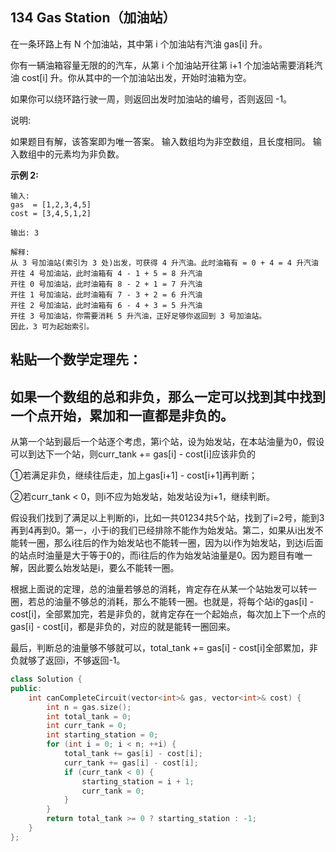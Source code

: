 ## 134 Gas Station（加油站）

在一条环路上有 N 个加油站，其中第 i 个加油站有汽油 gas[i] 升。

你有一辆油箱容量无限的的汽车，从第 i 个加油站开往第 i+1 个加油站需要消耗汽油 cost[i] 升。你从其中的一个加油站出发，开始时油箱为空。

如果你可以绕环路行驶一周，则返回出发时加油站的编号，否则返回 -1。

说明: 

如果题目有解，该答案即为唯一答案。
输入数组均为非空数组，且长度相同。
输入数组中的元素均为非负数。

**示例 2:**

```
输入: 
gas  = [1,2,3,4,5]
cost = [3,4,5,1,2]

输出: 3

解释:
从 3 号加油站(索引为 3 处)出发，可获得 4 升汽油。此时油箱有 = 0 + 4 = 4 升汽油
开往 4 号加油站，此时油箱有 4 - 1 + 5 = 8 升汽油
开往 0 号加油站，此时油箱有 8 - 2 + 1 = 7 升汽油
开往 1 号加油站，此时油箱有 7 - 3 + 2 = 6 升汽油
开往 2 号加油站，此时油箱有 6 - 4 + 3 = 5 升汽油
开往 3 号加油站，你需要消耗 5 升汽油，正好足够你返回到 3 号加油站。
因此，3 可为起始索引。
```

## 粘贴一个数学定理先：

## **如果一个数组的总和非负，那么一定可以找到其中找到一个点开始，累加和一直都是非负的**。

从第一个站到最后一个站逐个考虑，第i个站，设为始发站，在本站油量为0，假设可以到达下一个站，则curr_tank += gas[i] - cost[i]应该非负的

①若满足非负，继续往后走，加上gas[i+1] - cost[i+1]再判断；

②若curr_tank < 0，则i不应为始发站，始发站设为i+1，继续判断。



假设我们找到了满足以上判断的i，比如一共01234共5个站，找到了i=2号，能到3再到4再到0。第一，小于i的我们已经排除不能作为始发站。第二，如果从i出发不能转一圈，那么i往后的作为始发站也不能转一圈，因为以i作为始发站，到达i后面的站点时油量是大于等于0的，而i往后的作为始发站油量是0。因为题目有唯一解，因此要么始发站是i，要么不能转一圈。



根据上面说的定理，总的油量若够总的消耗，肯定存在从某一个站始发可以转一圈，若总的油量不够总的消耗，那么不能转一圈。也就是，将每个站i的gas[i] - cost[i]，全部累加完，若是非负的，就肯定存在一个起始点，每次加上下一个点的gas[i] - cost[i]，都是非负的，对应的就是能转一圈回来。

最后，判断总的油量够不够就可以，total_tank += gas[i] - cost[i]全部累加，非负就够了返回i，不够返回-1。

```C++
class Solution {
public:
    int canCompleteCircuit(vector<int>& gas, vector<int>& cost) {
        int n = gas.size();
        int total_tank = 0;
        int curr_tank = 0;
        int starting_station = 0;
        for (int i = 0; i < n; ++i) {
            total_tank += gas[i] - cost[i];
            curr_tank += gas[i] - cost[i];
            if (curr_tank < 0) {
                starting_station = i + 1;
                curr_tank = 0;
            }
        }
        return total_tank >= 0 ? starting_station : -1;
    }
};
```

